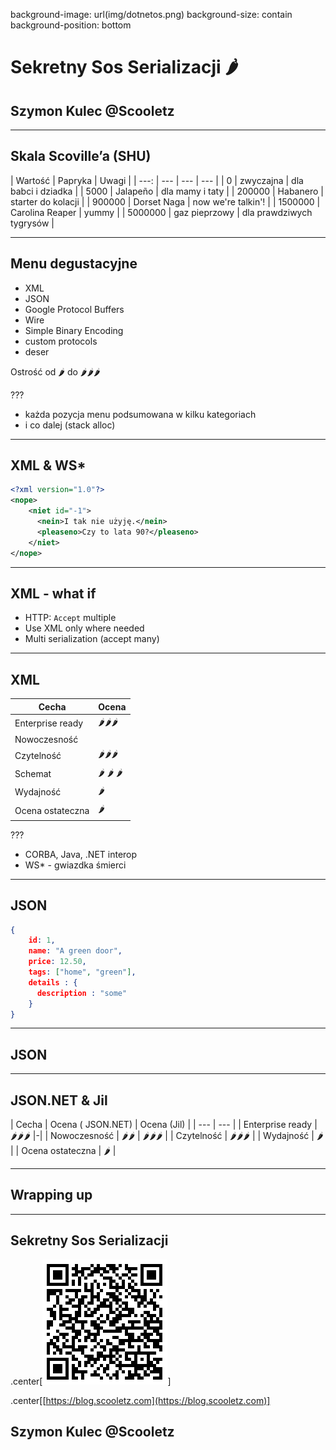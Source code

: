 background-image: url(img/dotnetos.png)
background-size: contain
background-position: bottom

# Sekretny Sos Serializacji &#127798;

## Szymon Kulec @Scooletz

---

## Skala Scoville’a (SHU)

| Wartość | Papryka | Uwagi |
| ---: | --- | --- | --- |
| 0 | zwyczajna | dla babci i dziadka |
| 5000 | Jalapeño | dla mamy i taty |
| 200000 | Habanero | starter do kolacji |
| 900000 | Dorset Naga | now we're talkin'! |
| 1500000 | Carolina Reaper | yummy |
| 5000000 | gaz pieprzowy | dla prawdziwych tygrysów |

---

## Menu degustacyjne

- XML
- JSON
- Google Protocol Buffers
- Wire
- Simple Binary Encoding
- custom protocols
- deser

Ostrość od &#127798; do &#127798;&#127798;&#127798;

???
- każda pozycja menu podsumowana w kilku kategoriach
- i co dalej (stack alloc)

---

## XML & WS*

```xml
<?xml version="1.0"?>
<nope>
    <niet id="-1">
      <nein>I tak nie użyję.</nein>
      <pleaseno>Czy to lata 90?</pleaseno>
    </niet>
</nope>
```
---

## XML - what if

- HTTP: `Accept` multiple
- Use XML only where needed
- Multi serialization (accept many)

---

## XML

| Cecha | Ocena |
| --- | --- |
| Enterprise ready | &#127798;&#127798;&#127798; |
| Nowoczesność | |
| Czytelność | &#127798;&#127798;&#127798;
| Schemat | &#127798; &#127798; &#127798; 
| Wydajność | &#127798; |
| Ocena ostateczna | &#127798; |

???

- CORBA, Java, .NET interop
- WS* - gwiazdka śmierci

---

## JSON

```json
{
    id: 1,
    name: "A green door",
    price: 12.50,
    tags: ["home", "green"],
    details : {
      description : "some"
    } 
}
```
---

## JSON

---

## JSON.NET & Jil

| Cecha | Ocena ( JSON.NET) | Ocena (Jil) |
| --- | --- |
| Enterprise ready | &#127798;&#127798;&#127798; |-|
| Nowoczesność | &#127798;&#127798; | &#127798;&#127798;&#127798; |
| Czytelność | &#127798;&#127798;&#127798; |
| Wydajność | &#127798; |
| Ocena ostateczna | &#127798; |

---

## Wrapping up

---

## Sekretny Sos Serializacji

.center[![image](img/qr.png)]

.center[[https://blog.scooletz.com](https://blog.scooletz.com)]

## Szymon Kulec @Scooletz